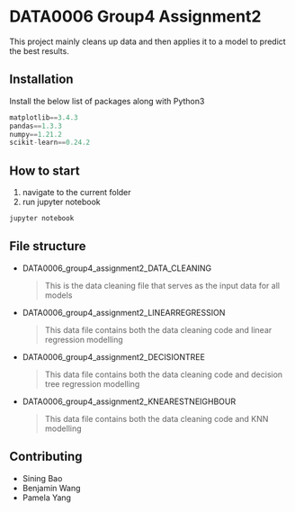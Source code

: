 
# DATA0006 Group4 Assignment2

This project mainly cleans up data and then applies it to a model to predict the best results.
## Installation

Install the below list of packages along with Python3
``` python
matplotlib==3.4.3
pandas==1.3.3
numpy==1.21.2
scikit-learn==0.24.2
```
## How to start
1. navigate to the current folder
2. run jupyter notebook 
``` bash
jupyter notebook
```
## File structure
- DATA0006_group4_assignment2_DATA_CLEANING 
   > This is the data cleaning file that serves as the input data for all models
* DATA0006_group4_assignment2_LINEARREGRESSION
   > This data file contains both the data cleaning code and linear regression modelling
* DATA0006_group4_assignment2_DECISIONTREE
   > This data file contains both the data cleaning code and decision tree regression modelling
* DATA0006_group4_assignment2_KNEARESTNEIGHBOUR
    > This data file contains both the data cleaning code and KNN modelling

## Contributing
* Sining Bao
* Benjamin Wang
* Pamela Yang
